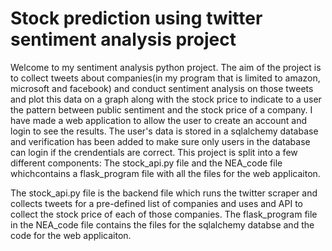 # Stock prediction using twitter sentiment analysis project

Welcome to my sentiment analysis python project. The aim of the project is to collect tweets about companies(in my program that is limited to 
amazon, microsoft and facebook) and conduct sentiment analysis on those tweets and plot this data on a graph along with the stock price to indicate to a user the 
pattern between public sentiment and the stock price of a company. I have made a web application to allow the user to create an account and login to see the results. 
The user's data is stored in a sqlalchemy database and verification has been added to make sure only users in the database can login if the crendentials are correct. 
This project is split into a few different components: The stock_api.py file and the NEA_code file whichcontains a flask_program file with all the files for the web applicaiton.


The stock_api.py file is the backend file which runs the twitter scraper and collects tweets for a pre-defined list of companies and uses and API to collect the 
stock price of each of those companies. The flask_program file in the NEA_code file contains the files for the sqlalchemy databse and the code for the web applicaiton. 
